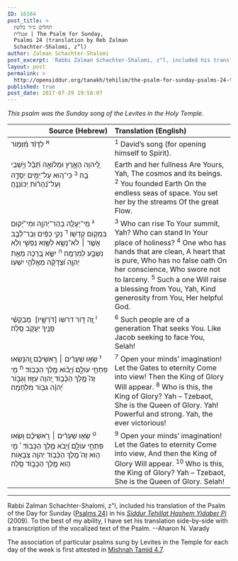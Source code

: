 ```yaml
---
ID: 16164
post_title: >
  תהלים כ״ד בלשון
  אנגלית | The Psalm for Sunday,
  Psalms 24 (translation by Reb Zalman
  Schachter-Shalomi, z”l)
author: Zalman Schachter-Shalomi
post_excerpt: 'Rabbi Zalman Schachter-Shalomi, z"l, included his translation of the Psalm of the Day for Sunday (<a href="https://en.wikipedia.org/wiki/Psalm_24">Psalms 24</a>) in his <em><a href="http://opensiddur.org/siddurim/ha-ari/neo-hasidut/reb-zalmans-open-siddur-tehillat-hashem/">Siddur Tehillat Hashem Yidaber Pi</a></em> (2009). To the best of my ability, I have set his translation side-by-side with a transcription of the vocalized text of the Psalm. --Aharon N. Varady'
layout: post
permalink: >
  http://opensiddur.org/tanakh/tehilim/the-psalm-for-sunday-psalms-24-translation-by-reb-zalman-schachter-shalomi/
published: true
post_date: 2017-07-29 19:58:07
---
```

<div class="english" style="margin-left: auto;margin-right: auto;">
<em>This psalm was the Sunday song of the Levites in the Holy Temple.</em>
</div>

<table style="margin-left: auto;margin-right: auto;" class="draggable">
<thead><tr><th id="x" style="text-align: right;">Source (Hebrew)</th><th style="text-align: left;">Translation (English)</th></tr></thead>
<tbody>
<tr>
<td style="vertical-align:top;" width="46%">
<div class="liturgy"><span lang="he">
<sup>א</sup>&nbsp;<span class="instruction">לְדָוִ֗ד מִ֫זְמ֥וֹר </span>
</span></div>
</td>
 
<td style="vertical-align:top;" width="53%">
<div class="english">
<sup>1</sup>&nbsp;David’s song (for opening himself to Spirit).
</div></td>
</tr>


<tr>
<td style="vertical-align:top;" width="46%">
<div class="liturgy"><span lang="he">
לַֽ֭יהוָה 
הָאָ֣רֶץ וּמְלוֹאָ֑הּ 
תֵּ֝בֵ֗ל וְיֹ֣שְׁבֵי בָֽהּ׃
<sup>ב</sup>&nbsp;כִּי־ה֭וּא עַל־יַמִּ֣ים 
יְסָדָ֑הּ 
וְעַל־נְ֝הָר֗וֹת 
יְכוֹנְנֶֽהָ׃
</span></div>
</td>
 
<td style="vertical-align:top;" width="53%">
<div class="english">
Earth and her fullness 
Are Yours, Yah,
The cosmos and its beings.
<sup>2</sup>&nbsp;You founded Earth 
On the endless seas of space.
You set her by the streams 
Of the great Flow.
</div></td>
</tr>


<tr>
<td style="vertical-align:top;" width="46%">
<div class="liturgy"><span lang="he">
<sup>ג</sup>&nbsp;מִֽי־יַעֲלֶ֥ה 
בְהַר־יְהוָ֑ה 
וּמִי־יָ֝קוּם 
בִּמְק֥וֹם קָדְשֽׁוֹ׃
<sup>ד</sup>&nbsp;נְקִ֥י 
כַפַּ֗יִם 
וּֽבַר־לֵ֫בָ֥ב 
אֲשֶׁ֤ר ׀ לֹא־נָשָׂ֣א 
לַשָּׁ֣וְא נַפְשִׁ֑י 
וְלֹ֖א נִשְׁבַּ֣ע לְמִרְמָֽה׃
<sup>ה</sup>&nbsp;יִשָּׂ֣א 
בְ֭רָכָה 
מֵאֵ֣ת יְהוָ֑ה 
וּ֝צְדָקָ֗ה 
מֵאֱלֹהֵ֥י יִשְׁעֽוֹ׃
</span></div>
</td>
 
<td style="vertical-align:top;" width="53%">
<div class="english">
<sup>3</sup>&nbsp;Who can rise 
To Your summit, Yah?
Who can stand 
In Your place of holiness?
<sup>4</sup>&nbsp;One who has hands 
that are clean,
A heart that is pure,
Who has no false oath 
On her conscience,
Who swore not to larceny.
<sup>5</sup>&nbsp;Such a one 
Will raise a blessing 
from You, Yah,
Kind generosity from You, 
Her helpful God.
</div></td>
</tr>


<tr>
<td style="vertical-align:top;" width="46%">
<div class="liturgy"><span lang="he">
<sup>ו</sup>&nbsp;זֶ֭ה דּ֣וֹר דרשו [דֹּרְשָׁ֑יו]&nbsp;
מְבַקְשֵׁ֨י 
פָנֶ֖יךָ יַעֲקֹ֣ב 
סֶֽלָה׃
</span></div>
</td>
 
<td style="vertical-align:top;" width="53%">
<div class="english">
<sup>6</sup>&nbsp;Such people are of a generation 
That seeks You.
Like Jacob seeking to face You,
Selah!
</div></td>
</tr>


<tr>
<td style="vertical-align:top;" width="46%">
<div class="liturgy"><span lang="he">
<sup>ז</sup>&nbsp;שְׂא֤וּ שְׁעָרִ֨ים ׀ רָֽאשֵׁיכֶ֗ם 
וְֽ֭הִנָּשְׂאוּ 
פִּתְחֵ֣י עוֹלָ֑ם 
וְ֝יָב֗וֹא 
מֶ֣לֶךְ הַכָּבֽוֹד׃
<sup>ח</sup>&nbsp;מִ֥י זֶה֮ 
מֶ֤לֶךְ הַכָּ֫ב֥וֹד 
יְ֭הוָה עִזּ֣וּז וְגִבּ֑וֹר 
יְ֝הוָ֗ה 
גִּבּ֥וֹר 
מִלְחָמָֽה׃
</span></div>
</td>
 
<td style="vertical-align:top;" width="53%">
<div class="english">
<sup>7</sup>&nbsp;Open your minds’ imagination!
Let the Gates to eternity 
Come into view!
Then the King of Glory 
Will appear.
<sup>8</sup>&nbsp;Who is this, 
the King of Glory?
Yah – Tzebaot, 
She is the Queen of Glory.
Yah! Powerful and strong.
Yah, the ever victorious!
</div></td>
</tr>


<tr>
<td style="vertical-align:top;" width="46%">
<div class="liturgy"><span lang="he">
<sup>ט</sup>&nbsp;שְׂא֤וּ שְׁעָרִ֨ים ׀ רָֽאשֵׁיכֶ֗ם 
וּ֭שְׂאוּ 
פִּתְחֵ֣י עוֹלָ֑ם 
וְ֝יָבֹא 
מֶ֣לֶךְ הַכָּבֽוֹד׃
<sup>י</sup>&nbsp;מִ֤י ה֣וּא זֶה֮ מֶ֤לֶךְ הַכָּ֫ב֥וֹד 
יְהוָ֥ה צְבָא֑וֹת 
ה֤וּא מֶ֖לֶךְ הַכָּב֣וֹד 
סֶֽלָה׃
</span></div>
</td>
 
<td style="vertical-align:top;" width="53%">
<div class="english">
<sup>9</sup>&nbsp;Open your minds’ imagination!
Let the Gates to eternity 
Come into view,
And then the King of Glory 
Will appear.
<sup>10</sup>&nbsp;Who is this, the King of Glory?
Yah – Tzebaot, 
She is the Queen of Glory.
Selah!
</div></td>
 </tr>
</tbody></table>

<hr />

Rabbi Zalman Schachter-Shalomi, z"l, included his translation of the Psalm of the Day for Sunday (<a href="https://en.wikipedia.org/wiki/Psalm_24">Psalms 24</a>) in his <em><a href="http://opensiddur.org/siddurim/ha-ari/neo-hasidut/reb-zalmans-open-siddur-tehillat-hashem/">Siddur Tehillat Hashem Yidaber Pi</a></em> (2009). To the best of my ability, I have set his translation side-by-side with a transcription of the vocalized text of the Psalm. --Aharon N. Varady

The association of particular psalms sung by Levites in the Temple for each day of the week is first attested in <a href="https://www.sefaria.org/Mishnah_Tamid.7.4?lang=bi">Mishnah Tamid 4.7</a>.